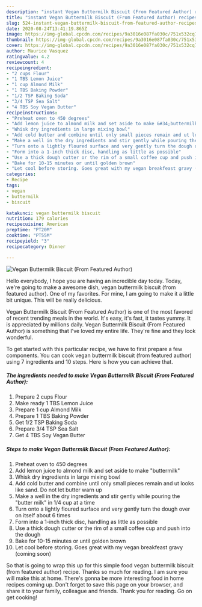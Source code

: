 ```yaml
---
description: "instant Vegan Buttermilk Biscuit (From Featured Author) recipes | how to prepare Vegan Buttermilk Biscuit (From Featured Author)"
title: "instant Vegan Buttermilk Biscuit (From Featured Author) recipes | how to prepare Vegan Buttermilk Biscuit (From Featured Author)"
slug: 524-instant-vegan-buttermilk-biscuit-from-featured-author-recipes-how-to-prepare-vegan-buttermilk-biscuit-from-featured-author
date: 2020-08-24T13:41:19.865Z
image: https://img-global.cpcdn.com/recipes/9a3016e087fa030c/751x532cq70/vegan-buttermilk-biscuit-from-featured-author-recipe-main-photo.jpg
thumbnail: https://img-global.cpcdn.com/recipes/9a3016e087fa030c/751x532cq70/vegan-buttermilk-biscuit-from-featured-author-recipe-main-photo.jpg
cover: https://img-global.cpcdn.com/recipes/9a3016e087fa030c/751x532cq70/vegan-buttermilk-biscuit-from-featured-author-recipe-main-photo.jpg
author: Maurice Vasquez
ratingvalue: 4.2
reviewcount: 4
recipeingredient:
- "2 cups Flour"
- "1 TBS Lemon Juice"
- "1 cup Almond Milk"
- "1 TBS Baking Powder"
- "1/2 TSP Baking Soda"
- "3/4 TSP Sea Salt"
- "4 TBS Soy Vegan Butter"
recipeinstructions:
- "Preheat oven to 450 degrees"
- "Add lemon juice to almond milk and set aside to make &#34;buttermilk&#34;"
- "Whisk dry ingredients in large mixing bowl"
- "Add cold butter and combine until only small pieces remain and ut looks like sand. Do not let butter warn up"
- "Make a well in the dry ingredients and stir gently while pouring the &#34;butter milk&#34; in 1/4 cup at a time"
- "Turn onto a lightly floured surface and very gently turn the dough over on itself about 6 times"
- "Form into a 1-inch thick disc, handling as little as possible"
- "Use a thick dough cutter or the rim of a small coffee cup and push into the dough"
- "Bake for 10-15 minutes or until golden brown"
- "Let cool before storing. Goes great with my vegan breakfeast gravy (coming soon)"
categories:
- Recipe
tags:
- vegan
- buttermilk
- biscuit

katakunci: vegan buttermilk biscuit 
nutrition: 179 calories
recipecuisine: American
preptime: "PT20M"
cooktime: "PT55M"
recipeyield: "3"
recipecategory: Dinner

---
```



![Vegan Buttermilk Biscuit (From Featured Author)](https://img-global.cpcdn.com/recipes/9a3016e087fa030c/751x532cq70/vegan-buttermilk-biscuit-from-featured-author-recipe-main-photo.jpg)

Hello everybody, I hope you are having an incredible day today. Today, we're going to make a awesome dish, vegan buttermilk biscuit (from featured author). One of my favorites. For mine, I am going to make it a little bit unique. This will be really delicious.

Vegan Buttermilk Biscuit (From Featured Author) is one of the most favored of recent trending meals in the world. It's easy, it's fast, it tastes yummy. It is appreciated by millions daily. Vegan Buttermilk Biscuit (From Featured Author) is something that I've loved my entire life. They're fine and they look wonderful.




To get started with this particular recipe, we have to first prepare a few components. You can cook vegan buttermilk biscuit (from featured author) using 7 ingredients and 10 steps. Here is how you can achieve that.

<!--inarticleads1-->

##### The ingredients needed to make Vegan Buttermilk Biscuit (From Featured Author):

1. Prepare 2 cups Flour
1. Make ready 1 TBS Lemon Juice
1. Prepare 1 cup Almond Milk
1. Prepare 1 TBS Baking Powder
1. Get 1/2 TSP Baking Soda
1. Prepare 3/4 TSP Sea Salt
1. Get 4 TBS Soy Vegan Butter




<!--inarticleads2-->

##### Steps to make Vegan Buttermilk Biscuit (From Featured Author):

1. Preheat oven to 450 degrees
1. Add lemon juice to almond milk and set aside to make &#34;buttermilk&#34;
1. Whisk dry ingredients in large mixing bowl
1. Add cold butter and combine until only small pieces remain and ut looks like sand. Do not let butter warn up
1. Make a well in the dry ingredients and stir gently while pouring the &#34;butter milk&#34; in 1/4 cup at a time
1. Turn onto a lightly floured surface and very gently turn the dough over on itself about 6 times
1. Form into a 1-inch thick disc, handling as little as possible
1. Use a thick dough cutter or the rim of a small coffee cup and push into the dough
1. Bake for 10-15 minutes or until golden brown
1. Let cool before storing. Goes great with my vegan breakfeast gravy (coming soon)




So that is going to wrap this up for this simple food vegan buttermilk biscuit (from featured author) recipe. Thanks so much for reading. I am sure you will make this at home. There's gonna be more interesting food in home recipes coming up. Don't forget to save this page on your browser, and share it to your family, colleague and friends. Thank you for reading. Go on get cooking!

